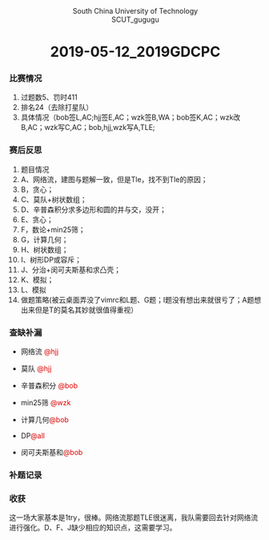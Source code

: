 <center> South China University of Technology </center> 

<center> SCUT_gugugu </center>

<h1>
<center> 2019-05-12_2019GDCPC </center>
</h1>

### 比赛情况

1. 过题数5、罚时411
2. 排名24（去除打星队）
3. 具体情况（bob签L,AC;hjj签E,AC；wzk签B,WA；bob签K,AC；wzk改B,AC；wzk写C,AC；bob,hjj,wzk写A,TLE;

### 赛后反思

1. 题目情况
2. A、网络流，建图与题解一致，但是Tle，找不到Tle的原因；
3. B，贪心；
4. C、莫队+树状数组；
5. D、辛普森积分求多边形和圆的并与交，没开；
6. E、贪心；
7. F，数论+min25筛；
8. G，计算几何；
9. H、树状数组；
10. I、树形DP或容斥；
11. J、分治+闵可夫斯基和求凸壳；
12. K、模拟；
13. L、模拟
14. 做题策略(被云桌面弄没了vimrc和L题、G题；I题没有想出来就很亏了；A题想出来但是T的莫名其妙就很值得重视）

### 查缺补漏

+ 网络流 <font color="#dd0000">@hjj</font>

+ 莫队 <font color="#dd0000">@hjj</font>

+ 辛普森积分 <font color="#dd0000">@bob</font>

+ min25筛 <font color="#dd0000">@wzk</font>

+ 计算几何<font color="#dd0000">@bob</font>

+ DP<font color="#dd0000">@all</font>

+ 闵可夫斯基和<font color="#dd0000">@bob</font>

### 补题记录

### 收获

这一场大家基本是1try，很棒。网络流那题TLE很迷离，我队需要回去针对网络流进行强化。D、F、J缺少相应的知识点，这需要学习。